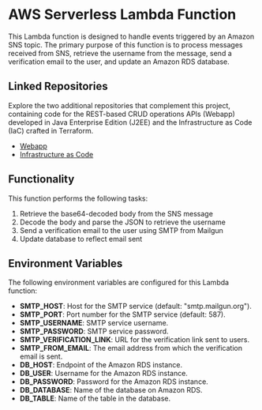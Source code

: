 # AWS Serverless Lambda Function

This Lambda function is designed to handle events triggered by an Amazon SNS topic. The primary purpose of this function is to process messages received from SNS, retrieve the username from the message, send a verification email to the user, and update an Amazon RDS database.

## Linked Repositories

Explore the two additional repositories that complement this project, containing code for the REST-based CRUD operations APIs (Webapp) developed in Java Enterprise Edition (J2EE) and the Infrastructure as Code (IaC) crafted in Terraform.

- [Webapp](https://github.com/CSYE6225-Cloud-Computing-Fall-2024/webapp)
- [Infrastructure as Code](https://github.com/CSYE6225-Cloud-Computing-Fall-2024/tf-aws-infra)

## Functionality

This function performs the following tasks:

1. Retrieve the base64-decoded body from the SNS message
2. Decode the body and parse the JSON to retrieve the username
3. Send a verification email to the user using SMTP from Mailgun
4. Update database to reflect email sent

## Environment Variables

The following environment variables are configured for this Lambda function:

- **SMTP_HOST**: Host for the SMTP service (default: "smtp.mailgun.org").
- **SMTP_PORT**: Port number for the SMTP service (default: 587).
- **SMTP_USERNAME**: SMTP service username.
- **SMTP_PASSWORD**: SMTP service password.
- **SMTP_VERIFICATION_LINK**: URL for the verification link sent to users.
- **SMTP_FROM_EMAIL**: The email address from which the verification email is sent.
- **DB_HOST**: Endpoint of the Amazon RDS instance.
- **DB_USER**: Username for the Amazon RDS instance.
- **DB_PASSWORD**: Password for the Amazon RDS instance.
- **DB_DATABASE**: Name of the database on Amazon RDS.
- **DB_TABLE**: Name of the table in the database.
